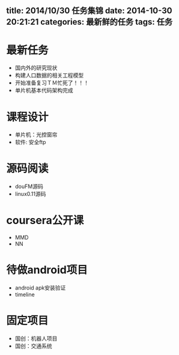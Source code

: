 title: 2014/10/30 任务集锦
date: 2014-10-30 20:21:21
categories: 最新鲜的任务
tags: 任务
---
# 最新任务 #
* 国内外的研究现状
* 构建人口数据的相关工程模型
* 开始准备复习ＴＭ忙死了！！！
* 单片机基本代码架构完成
<!--more-->
# 课程设计 #
* 单片机：光控窗帘
* 软件: 安全ftp

# 源码阅读 #
* douFM源码
* linux0.11源码

# coursera公开课 #
* MMD
* NN

# 待做android项目 #
* android apk安装验证
* timeline

# 固定项目 #
* 国创：机器人项目
* 国创：交通系统
